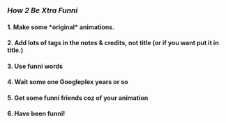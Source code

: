 <h3> <i> How 2 Be Xtra Funni </i> </h3>
<h4> 1. Make some *original* animations. </>
<H4> 2. Add lots of tags in the notes & credits, not title (or if you want put it in title.) </>
<h4> 3. Use funni words </>
<h4> 4. Wait some one Googleplex years or so </>
<h4> 5. Get some funni friends coz of your animation
<h4> 6. Have been funni! </>
